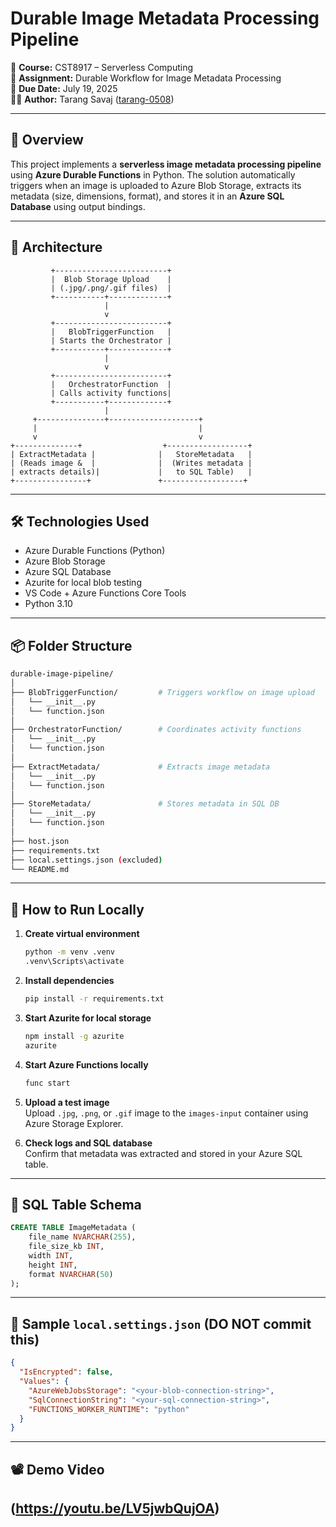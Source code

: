 
# Durable Image Metadata Processing Pipeline

📁 **Course:** CST8917 – Serverless Computing  
🧠 **Assignment:** Durable Workflow for Image Metadata Processing  
📅 **Due Date:** July 19, 2025  
👨‍💻 **Author:** Tarang Savaj ([tarang-0508](https://github.com/tarang-0508))

---

## 📌 Overview

This project implements a **serverless image metadata processing pipeline** using **Azure Durable Functions** in Python. The solution automatically triggers when an image is uploaded to Azure Blob Storage, extracts its metadata (size, dimensions, format), and stores it in an **Azure SQL Database** using output bindings.

---

## 📂 Architecture

```text
         +-------------------------+
         |  Blob Storage Upload    |
         | (.jpg/.png/.gif files)  |
         +-----------+-------------+
                     |
                     v
         +-------------------------+
         |   BlobTriggerFunction   |
         | Starts the Orchestrator |
         +-----------+-------------+
                     |
                     v
         +-------------------------+
         |   OrchestratorFunction  |
         | Calls activity functions|
         +-----------+-------------+
                     |
     +---------------+--------------------+
     |                                    |
     v                                    v
+--------------+                  +------------------+
| ExtractMetadata |              |   StoreMetadata   |
| (Reads image &  |              |  (Writes metadata |
| extracts details)|             |   to SQL Table)   |
+----------------+               +------------------+
```

---

## 🛠️ Technologies Used

- Azure Durable Functions (Python)
- Azure Blob Storage
- Azure SQL Database
- Azurite for local blob testing
- VS Code + Azure Functions Core Tools
- Python 3.10

---

## 📦 Folder Structure

```bash
durable-image-pipeline/
│
├── BlobTriggerFunction/         # Triggers workflow on image upload
│   └── __init__.py
│   └── function.json
│
├── OrchestratorFunction/        # Coordinates activity functions
│   └── __init__.py
│   └── function.json
│
├── ExtractMetadata/             # Extracts image metadata
│   └── __init__.py
│   └── function.json
│
├── StoreMetadata/               # Stores metadata in SQL DB
│   └── __init__.py
│   └── function.json
│
├── host.json
├── requirements.txt
├── local.settings.json (excluded)
└── README.md
```

---

## 🧪 How to Run Locally

1. **Create virtual environment**
   ```bash
   python -m venv .venv
   .venv\Scripts\activate
   ```

2. **Install dependencies**
   ```bash
   pip install -r requirements.txt
   ```

3. **Start Azurite for local storage**
   ```bash
   npm install -g azurite
   azurite
   ```

4. **Start Azure Functions locally**
   ```bash
   func start
   ```

5. **Upload a test image**  
   Upload `.jpg`, `.png`, or `.gif` image to the `images-input` container using Azure Storage Explorer.

6. **Check logs and SQL database**  
   Confirm that metadata was extracted and stored in your Azure SQL table.

---

## 🧾 SQL Table Schema

```sql
CREATE TABLE ImageMetadata (
    file_name NVARCHAR(255),
    file_size_kb INT,
    width INT,
    height INT,
    format NVARCHAR(50)
);
```

---

## 🔐 Sample `local.settings.json` (DO NOT commit this)

```json
{
  "IsEncrypted": false,
  "Values": {
    "AzureWebJobsStorage": "<your-blob-connection-string>",
    "SqlConnectionString": "<your-sql-connection-string>",
    "FUNCTIONS_WORKER_RUNTIME": "python"
  }
}
```

---

## 📽️ Demo Video
(https://youtu.be/LV5jwbQujOA)
---

